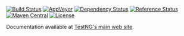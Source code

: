 [![Build Status](http://img.shields.io/travis/cbeust/testng.svg)](https://travis-ci.org/cbeust/testng)
[![AppVeyor](https://ci.appveyor.com/api/projects/status/github/cbeust/testng?svg=true)](https://ci.appveyor.com/project/cbeust/testng)
[![Dependency Status](https://www.versioneye.com/user/projects/553a031c4e5d2e9408000059/badge.svg)](https://www.versioneye.com/user/projects/553a031c4e5d2e9408000059)
[![Reference Status](https://www.versioneye.com/java/org.testng:testng/reference_badge.svg)](https://www.versioneye.com/java/org.testng:testng/references)
[![Maven Central](https://img.shields.io/maven-central/v/org.testng/testng.svg)](https://maven-badges.herokuapp.com/maven-central/org.testng/testng)
[![License](https://img.shields.io/github/license/cbeust/testng.svg)](https://www.apache.org/licenses/LICENSE-2.0.html)

Documentation available at [TestNG's main web site](http://testng.org).
